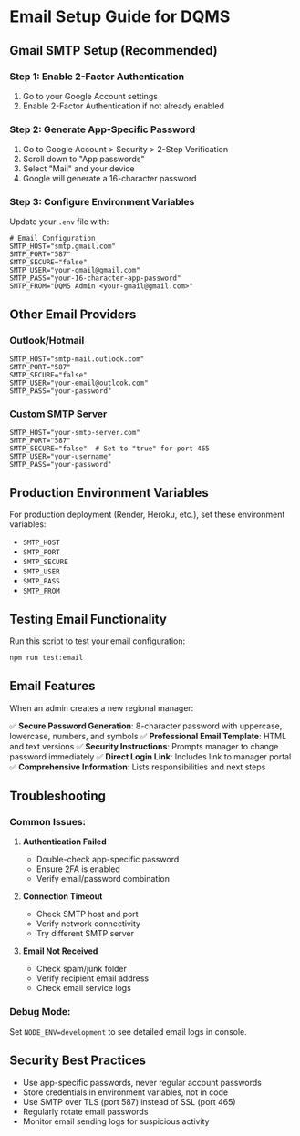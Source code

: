 # Email Setup Guide for DQMS

## Gmail SMTP Setup (Recommended)

### Step 1: Enable 2-Factor Authentication
1. Go to your Google Account settings
2. Enable 2-Factor Authentication if not already enabled

### Step 2: Generate App-Specific Password
1. Go to Google Account > Security > 2-Step Verification
2. Scroll down to "App passwords"
3. Select "Mail" and your device
4. Google will generate a 16-character password

### Step 3: Configure Environment Variables
Update your `.env` file with:

```env
# Email Configuration
SMTP_HOST="smtp.gmail.com"
SMTP_PORT="587"  
SMTP_SECURE="false"
SMTP_USER="your-gmail@gmail.com"
SMTP_PASS="your-16-character-app-password"
SMTP_FROM="DQMS Admin <your-gmail@gmail.com>"
```

## Other Email Providers

### Outlook/Hotmail
```env
SMTP_HOST="smtp-mail.outlook.com"
SMTP_PORT="587"
SMTP_SECURE="false"
SMTP_USER="your-email@outlook.com"
SMTP_PASS="your-password"
```

### Custom SMTP Server
```env
SMTP_HOST="your-smtp-server.com"
SMTP_PORT="587"
SMTP_SECURE="false"  # Set to "true" for port 465
SMTP_USER="your-username"
SMTP_PASS="your-password"
```

## Production Environment Variables

For production deployment (Render, Heroku, etc.), set these environment variables:

- `SMTP_HOST`
- `SMTP_PORT` 
- `SMTP_SECURE`
- `SMTP_USER`
- `SMTP_PASS`
- `SMTP_FROM`

## Testing Email Functionality

Run this script to test your email configuration:

```bash
npm run test:email
```

## Email Features

When an admin creates a new regional manager:

✅ **Secure Password Generation**: 8-character password with uppercase, lowercase, numbers, and symbols
✅ **Professional Email Template**: HTML and text versions
✅ **Security Instructions**: Prompts manager to change password immediately
✅ **Direct Login Link**: Includes link to manager portal
✅ **Comprehensive Information**: Lists responsibilities and next steps

## Troubleshooting

### Common Issues:

1. **Authentication Failed**
   - Double-check app-specific password
   - Ensure 2FA is enabled
   - Verify email/password combination

2. **Connection Timeout**
   - Check SMTP host and port
   - Verify network connectivity
   - Try different SMTP server

3. **Email Not Received**
   - Check spam/junk folder
   - Verify recipient email address
   - Check email service logs

### Debug Mode:
Set `NODE_ENV=development` to see detailed email logs in console.

## Security Best Practices

- Use app-specific passwords, never regular account passwords
- Store credentials in environment variables, not in code
- Use SMTP over TLS (port 587) instead of SSL (port 465)
- Regularly rotate email passwords
- Monitor email sending logs for suspicious activity